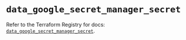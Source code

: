 # `data_google_secret_manager_secret`

Refer to the Terraform Registry for docs: [`data_google_secret_manager_secret`](https://registry.terraform.io/providers/hashicorp/google/6.22.0/docs/data-sources/secret_manager_secret).
